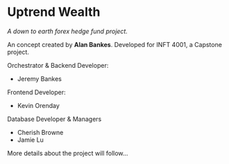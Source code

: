 # Uptrend Wealth
_A down to earth forex hedge fund project._

An concept created by **Alan Bankes**. Developed for INFT 4001, a Capstone project.

Orchestrator & Backend Developer:
 * Jeremy Bankes

Frontend Developer:
 * Kevin Orenday

Database Developer & Managers
 * Cherish Browne
 * Jamie Lu

 More details about the project will follow...